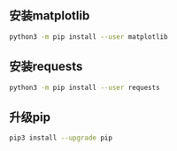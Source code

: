 ## 安装matplotlib

```bash
python3 -m pip install --user matplotlib
```

## 安装requests
 
```bash
python3 -m pip install --user requests
```

## 升级pip
 
```bash
pip3 install --upgrade pip
```

